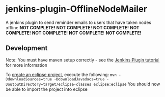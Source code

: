 # jenkins-plugin-OfflineNodeMailer

A jenkins plugin to send reminder emails to users that have taken nodes offline
**NOT COMPLETE!** **NOT COMPLETE!** **NOT COMPLETE!** **NOT COMPLETE!** **NOT COMPLETE!** **NOT COMPLETE!** **NOT COMPLETE!** 

## Development
Note: You must have maven setup correctly - see the [Jenkins Plugin tutorial](https://wiki.jenkins-ci.org/display/JENKINS/Plugin+tutorial) for more information

To [create an eclipse project](https://wiki.jenkins-ci.org/display/JENKINS/Plugin+tutorial#Plugintutorial-Eclipse), execute the following:
`mvn -DdownloadSources=true -DdownloadJavadocs=true -DoutputDirectory=target/eclipse-classes eclipse:eclipse`
You should now be able to import the project into eclipse
